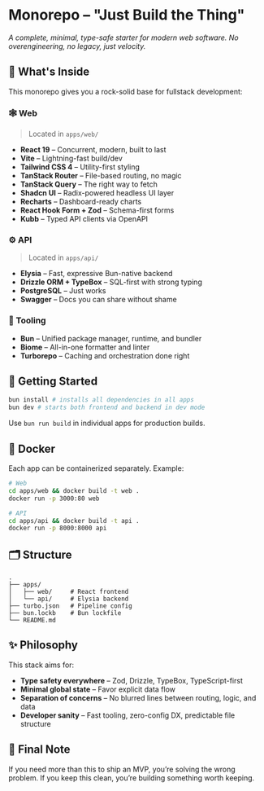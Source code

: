 # Monorepo – "Just Build the Thing"

*A complete, minimal, type-safe starter for modern web software. No overengineering, no legacy, just velocity.*

## 🧰 What's Inside

This monorepo gives you a rock-solid base for fullstack development:

### 🕸 Web

> Located in `apps/web/`

- **React 19** – Concurrent, modern, built to last
- **Vite** – Lightning-fast build/dev
- **Tailwind CSS 4** – Utility-first styling
- **TanStack Router** – File-based routing, no magic
- **TanStack Query** – The right way to fetch
- **Shadcn UI** – Radix-powered headless UI layer
- **Recharts** – Dashboard-ready charts
- **React Hook Form + Zod** – Schema-first forms
- **Kubb** – Typed API clients via OpenAPI

### ⚙️ API

> Located in `apps/api/`

- **Elysia** – Fast, expressive Bun-native backend
- **Drizzle ORM + TypeBox** – SQL-first with strong typing
- **PostgreSQL** – Just works
- **Swagger** – Docs you can share without shame

### 🧱 Tooling

- **Bun** – Unified package manager, runtime, and bundler
- **Biome** – All-in-one formatter and linter
- **Turborepo** – Caching and orchestration done right

## 🏃 Getting Started

```bash
bun install # installs all dependencies in all apps
bun dev # starts both frontend and backend in dev mode
```

Use `bun run build` in individual apps for production builds.

## 🐳 Docker

Each app can be containerized separately. Example:

```bash
# Web
cd apps/web && docker build -t web .
docker run -p 3000:80 web

# API
cd apps/api && docker build -t api .
docker run -p 8000:8000 api
```

## 🗂 Structure

```
.
├── apps/
│   ├── web/     # React frontend
│   └── api/     # Elysia backend
├── turbo.json   # Pipeline config
├── bun.lockb    # Bun lockfile
└── README.md
```

## ✨ Philosophy

This stack aims for:

- **Type safety everywhere** – Zod, Drizzle, TypeBox, TypeScript-first
- **Minimal global state** – Favor explicit data flow
- **Separation of concerns** – No blurred lines between routing, logic, and data
- **Developer sanity** – Fast tooling, zero-config DX, predictable file structure

## 🧠 Final Note

If you need more than this to ship an MVP, you’re solving the wrong problem.
If you keep this clean, you’re building something worth keeping.